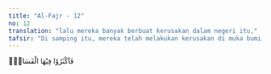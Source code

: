 ```yaml
---
title: "Al-Fajr - 12"
no: 12
translation: "lalu mereka banyak berbuat kerusakan dalam negeri itu,"
tafsir: "Di samping itu, mereka telah melakukan kerusakan di muka bumi, seperti menindas kaum yang lemah bahkan membunuh siapa saja yang mereka kehendaki."
---
```


فَاَكْثَرُوْا فِيْهَا الْفَسَادَۖ
